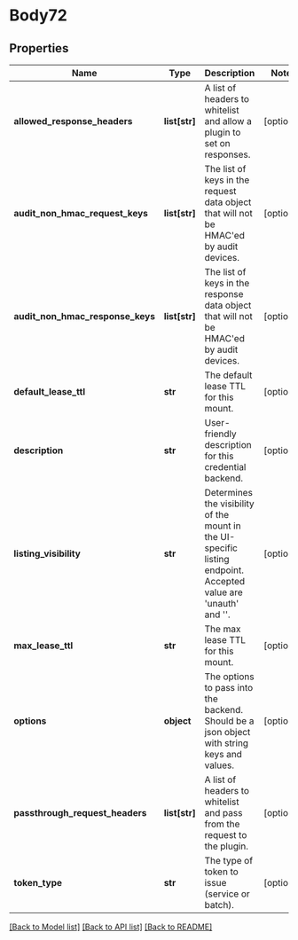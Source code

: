 # Body72

## Properties
Name | Type | Description | Notes
------------ | ------------- | ------------- | -------------
**allowed_response_headers** | **list[str]** | A list of headers to whitelist and allow a plugin to set on responses. | [optional] 
**audit_non_hmac_request_keys** | **list[str]** | The list of keys in the request data object that will not be HMAC&#x27;ed by audit devices. | [optional] 
**audit_non_hmac_response_keys** | **list[str]** | The list of keys in the response data object that will not be HMAC&#x27;ed by audit devices. | [optional] 
**default_lease_ttl** | **str** | The default lease TTL for this mount. | [optional] 
**description** | **str** | User-friendly description for this credential backend. | [optional] 
**listing_visibility** | **str** | Determines the visibility of the mount in the UI-specific listing endpoint. Accepted value are &#x27;unauth&#x27; and &#x27;&#x27;. | [optional] 
**max_lease_ttl** | **str** | The max lease TTL for this mount. | [optional] 
**options** | **object** | The options to pass into the backend. Should be a json object with string keys and values. | [optional] 
**passthrough_request_headers** | **list[str]** | A list of headers to whitelist and pass from the request to the plugin. | [optional] 
**token_type** | **str** | The type of token to issue (service or batch). | [optional] 

[[Back to Model list]](../README.md#documentation-for-models) [[Back to API list]](../README.md#documentation-for-api-endpoints) [[Back to README]](../README.md)

